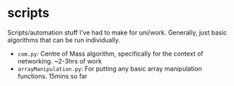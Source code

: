 # scripts
Scripts/automation stuff I've had to make for uni/work.
Generally, just basic algorithms that can be run individually.

- `com.py`: Centre of Mass algorithm, specifically for the context of networking. ~2-3hrs of work
- `arrayManipulation.py`: For putting any basic array manipulation functions. 15mins so far
